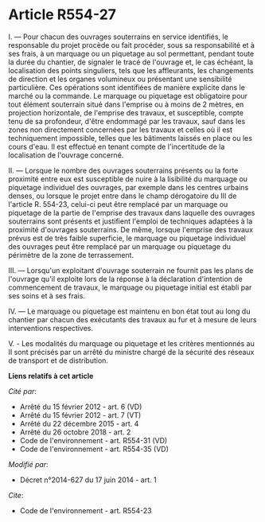 # Article R554-27

I. ― Pour chacun des ouvrages souterrains en service identifiés, le responsable du projet procède ou fait procéder, sous sa
responsabilité et à ses frais, à un marquage ou un piquetage au sol permettant, pendant toute la durée du chantier, de
signaler le tracé de l'ouvrage et, le cas échéant, la localisation des points singuliers, tels que les affleurants, les
changements de direction et les organes volumineux ou présentant une sensibilité particulière. Ces opérations sont
identifiées de manière explicite dans le marché ou la commande. Le marquage ou piquetage est obligatoire pour tout élément
souterrain situé dans l'emprise ou à moins de 2 mètres, en projection horizontale, de l'emprise des travaux, et susceptible,
compte tenu de sa profondeur, d'être endommagé par les travaux, sauf dans les zones non directement concernées par les
travaux et celles où il est techniquement impossible, telles que les bâtiments laissés en place ou les cours d'eau. Il est
effectué en tenant compte de l'incertitude de la localisation de l'ouvrage concerné. 

II. ― Lorsque le nombre des ouvrages souterrains présents ou la forte proximité entre eux est susceptible de nuire à la
lisibilité du marquage ou piquetage individuel des ouvrages, par exemple dans les centres urbains denses, ou lorsque le
projet entre dans le champ dérogatoire du III de l'article R. 554-23, celui-ci peut être remplacé par un marquage ou
piquetage de la partie de l'emprise des travaux dans laquelle des ouvrages souterrains sont présents et justifient l'emploi
de techniques adaptées à la proximité d'ouvrages souterrains. De même, lorsque l'emprise des travaux prévus est de très
faible superficie, le marquage ou piquetage individuel des ouvrages peut être remplacé par un marquage ou piquetage du
périmètre de la zone de terrassement. 

III. ― Lorsqu'un exploitant d'ouvrage souterrain ne fournit pas les plans de l'ouvrage qu'il exploite lors de la réponse à la
déclaration d'intention de commencement de travaux, le marquage ou piquetage initial est établi par ses soins et à ses
frais. 

IV. ― Le marquage ou piquetage est maintenu en bon état tout au long du chantier par chacun des exécutants des travaux au fur
et à mesure de leurs interventions respectives.

V. - Les modalités du marquage ou piquetage et les critères mentionnés au II sont précisés par un arrêté du ministre chargé
de la sécurité des réseaux de transport et de distribution.

**Liens relatifs à cet article**

_Cité par_:

  - Arrêté du 15 février 2012 - art. 6 (VD)
  - Arrêté du 15 février 2012 - art. 7 (VT)
  - Arrêté du 22 décembre 2015 - art. 4
  - Arrêté du 26 octobre 2018 - art. 2
  - Code de l'environnement - art. R554-31 (VD)
  - Code de l'environnement - art. R554-35 (VD)

_Modifié par_:

  - Décret n°2014-627 du 17 juin 2014 - art. 1

_Cite_:

  - Code de l'environnement - art. R554-23
